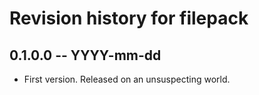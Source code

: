 # Revision history for filepack

## 0.1.0.0 -- YYYY-mm-dd

* First version. Released on an unsuspecting world.
